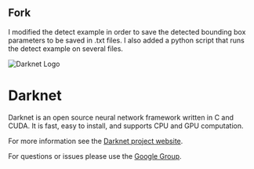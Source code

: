 ## Fork
I modified the detect example in order to save the detected bounding box parameters to be saved in .txt files.
I also added a python script that runs the detect example on several files.

![Darknet Logo](http://pjreddie.com/media/files/darknet-black-small.png)

# Darknet #
Darknet is an open source neural network framework written in C and CUDA. It is fast, easy to install, and supports CPU and GPU computation.

For more information see the [Darknet project website](http://pjreddie.com/darknet).

For questions or issues please use the [Google Group](https://groups.google.com/forum/#!forum/darknet).

